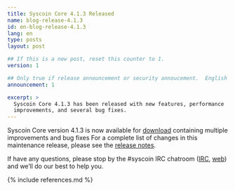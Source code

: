 ```yaml
---
title: Syscoin Core 4.1.3 Released
name: blog-release-4.1.3
id: en-blog-release-4.1.3
lang: en
type: posts
layout: post

## If this is a new post, reset this counter to 1.
version: 1

## Only true if release announcement or security annoucement.  English posts only
announcement: 1

excerpt: >
  Syscoin Core 4.1.3 has been released with new features, performance
  improvements, and several bug fixes.
---
```

Syscoin Core version 4.1.3 is now available for [download][download
page] containing multiple improvements and bug fixes For a complete list
of changes in this maintenance release, please see the [release
notes][].

If have any questions, please stop by the #syscoin IRC chatroom
([IRC][irc], [web][web irc]) and we’ll do our best to help you.

[release notes]: /en/releases/4.1.3/
[IRC]: irc://irc.freenode.net/syscoin
[web irc]: https://webchat.freenode.net/?channels=syscoin&uio=d4
[download page]: /en/download

{% include references.md %}
